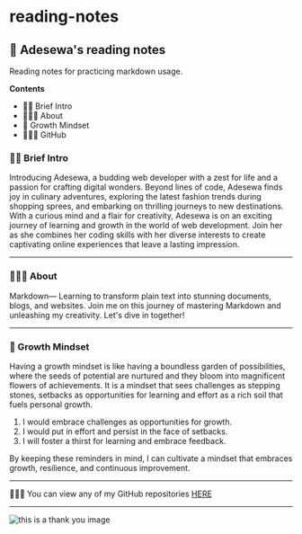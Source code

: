 # reading-notes

## 📖 Adesewa's reading notes

Reading notes for practicing markdown usage.

**Contents** 

- 👋🏻 Brief Intro  
- 🙋🏻‍♀️ About   
- 🌱 Growth Mindset  
- 👩🏻‍💻 GitHub  

### 👋🏻 Brief Intro
Introducing Adesewa, a budding web developer with a zest for life and a passion for crafting digital wonders. Beyond lines of code, Adesewa finds joy in culinary adventures, exploring the latest fashion trends during shopping sprees, and embarking on thrilling journeys to new destinations. With a curious mind and a flair for creativity, Adesewa is on an exciting journey of learning and growth in the world of web development. Join her as she combines her coding skills with her diverse interests to create captivating online experiences that leave a lasting impression.


***

### 🙋🏻‍♀️ About
Markdown— Learning to transform plain text into stunning documents, blogs, and websites. Join me on this journey of mastering Markdown and unleashing my creativity. Let's dive in together!

***

### 🌱 Growth Mindset
Having a growth mindset is like having a boundless garden of possibilities,  where the seeds of potential are nurtured and they bloom into magnificent flowers of achievements. It is a mindset that sees challenges as stepping stones, setbacks as opportunities for learning and effort as a rich soil that fuels personal growth. 

1. I would embrace challenges as opportunities for growth.
2. I would put in effort and persist in the face of setbacks.
3. I will foster a thirst for learning and embrace feedback.

By keeping these reminders in mind, I can cultivate a mindset that embraces growth, resilience, and continuous improvement.

***

👩🏻‍💻 You can view any of my GitHub repositories [HERE](https://github.com/adesewa293)

***

![this is a thank you image](https://media.giphy.com/media/BYoRqTmcgzHcL9TCy1/giphy.gif)
